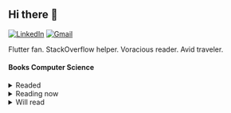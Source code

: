 ## Hi there 👋
[![LinkedIn](https://img.shields.io/badge/linkedin-%230077B5.svg?style=for-the-badge&logo=linkedin&logoColor=ffffff)](https://linkedin.com/in/vladzaikin) [![Gmail](https://img.shields.io/badge/-gmail-c14438?style=for-the-badge&logo=Gmail&logoColor=ffffff)](mailto:aicserrock@gmail.com)

Flutter fan. StackOverflow helper. Voracious reader. Avid traveler.

#### Books Computer Science
<details>
<summary>Readed</summary>
<p>  
  
  * Grokking Algorithms - https://www.amazon.com/Grokking-Algorithms-illustrated-programmers-curious/dp/1617292230. 
  * Grokking Simplicity - https://www.amazon.com/Grokking-Simplicity-software-functional-thinking/dp/161729620.  
  * Design pattern via C# = https://itvdn.com/ru/maildeliveries/details/635b19f5-95b4-44ef-827d-831c9965b83e.  
  * Clean code - https://www.amazon.com/Clean-Code-Handbook-Software-Craftsmanship/dp/0132350882. 
  
</p>
</details> 
<details>
<summary>Reading now</summary>
<p>  
  
 * Flutter Apprentice Second Edition Dart 2.14.2, Flutter 2.5.1
  
</p>
</details> 
<details>
<summary>Will read</summary>
<p>  
  
  * Dart Apprentice (First Edition) - https://www.amazon.com/Dart-Apprentice-First-Beginning-Programming/dp/1950325326/ref=sr_1_1?crid=3G2AYFLIHC0N5&keywords=Dart+Apprentice+By+Jonathan+Sande+%26+Matt+Galloway&qid=1649752050&s=books&sprefix=dart+apprentice+by+jonathan+sande+%26+matt+galloway%2Cstripbooks-intl-ship%2C211&sr=1-1. 
  
</p>
</details> 
